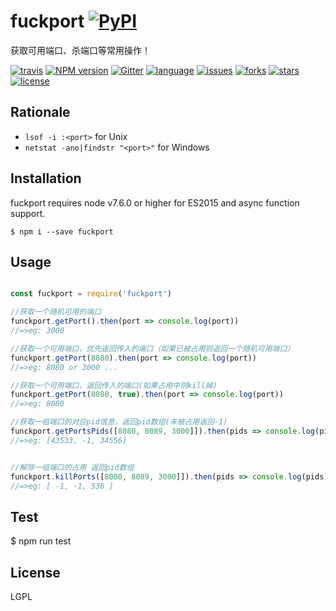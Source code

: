 # fuckport [![PyPI](https://img.shields.io/pypi/status/Django.svg?style=plastic)](https://github.com/uv-w/fuckport)
获取可用端口、杀端口等常用操作！

[![travis](https://travis-ci.org/Alamofire/Alamofire.svg?branch=master)](https://github.com/uv-w/fuckport)
[![NPM version](https://badge.fury.io/js/badge-list.svg)](https://www.npmjs.com/package/fuckport)
[![Gitter](https://badges.gitter.im/JoinChat.svg)](https://gitter.im/fuckport/Lobby)  [![language](https://img.shields.io/badge/language-node-blue.svg)](https://img.shields.io/badge/language-swift-orange.svg)
[![issues](https://img.shields.io/github/issues/uv-w/fuckport.svg)](https://github.com/uv-w/fuckport/issues)
[![forks](https://img.shields.io/github/forks/uv-w/fuckport.svg)](https://github.com/uv-w/fuckport/network)
[![stars](https://img.shields.io/github/stars/uv-w/fuckport.svg)](https://github.com/uv-w/fuckport/stargazers)
[![license](https://img.shields.io/badge/license-GPL-blue.svg)](https://raw.githubusercontent.com/uv-w/fuckport/master/LICENSE)
## Rationale

* `lsof -i :<port>` for Unix
* `netstat -ano|findstr "<port>"` for Windows
## Installation
fuckport requires node v7.6.0 or higher for ES2015 and async function support.

	$ npm i --save fuckport

## Usage
```js

const fuckport = require('fuckport')

//获取一个随机可用的端口
funckport.getPort().then(port => console.log(port))
//=>eg: 3000

//获取一个可用端口，优先返回传入的端口（如果已被占用则返回一个随机可用端口）
funckport.getPort(8080).then(port => console.log(port))
//=>eg: 8080 or 3000 ...

//获取一个可用端口，返回传入的端口(如果占用中则kill掉)
funckport.getPort(8080, true).then(port => console.log(port))
//=>eg: 8080

//获取一组端口的对应pid信息，返回pid数组(未被占用返回-1)
funckport.getPortsPids([8080, 8089, 3000]]).then(pids => console.log(pids))
//=>eg: [43533, -1, 34556]


//解除一组端口的占用 返回pid数组
funckport.killPorts([8080, 8089, 3000]]).then(pids => console.log(pids))
//=>eg: [ -1, -1, 536 ]
```
## Test
  $ npm run test

## License
LGPL
